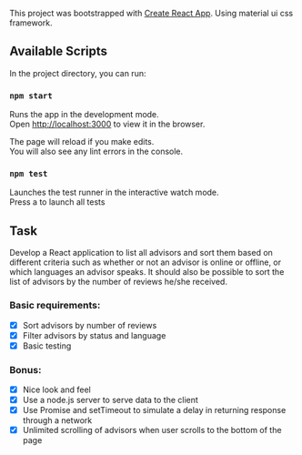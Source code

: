 This project was bootstrapped with [Create React App](https://github.com/facebook/create-react-app).
Using material ui css framework.

## Available Scripts

In the project directory, you can run:

### `npm start`

Runs the app in the development mode.<br>
Open [http://localhost:3000](http://localhost:3000) to view it in the browser.

The page will reload if you make edits.<br>
You will also see any lint errors in the console.

### `npm test`

Launches the test runner in the interactive watch mode.<br>
Press a to launch all tests

## Task
Develop a React application to list all advisors and sort them based on different criteria such as whether or not
an advisor is online or offline, or which languages an advisor speaks. It should also be possible to sort the list of
advisors by the number of reviews he/she received.

### Basic requirements:
- [x] Sort advisors by number of reviews
- [x] Filter advisors by status and language
- [x] Basic testing
### Bonus:
- [x] Nice look and feel
- [x] Use a node.js server to serve data to the client
- [x] Use Promise and setTimeout to simulate a delay in returning response through a network
- [x] Unlimited scrolling of advisors when user scrolls to the bottom of the page